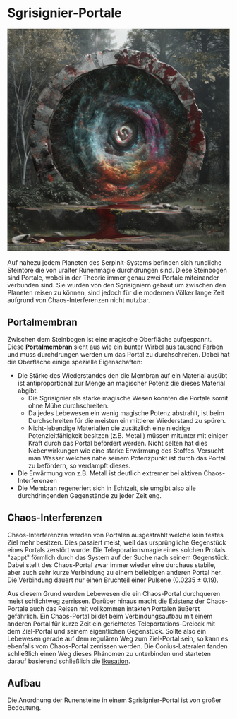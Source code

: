 # Sgrisignier-Portale
![Sgrisignier-Portal](./images/Sgrisignier-Portal_Roiatin.png)

Auf nahezu jedem Planeten des Serpinit-Systems befinden sich rundliche Steintore die von uralter Runenmagie durchdrungen sind. Diese Steinbögen sind Portale, wobei in der Theorie immer genau zwei Portale miteinander verbunden sind. Sie wurden von den Sgrisigniern gebaut um zwischen den Planeten reisen zu können, sind jedoch für die modernen Völker lange Zeit aufgrund von Chaos-Interferenzen nicht nutzbar. 

## Portalmembran
Zwischen dem Steinbogen ist eine magische Oberfläche aufgespannt. Diese **Portalmembran** sieht aus wie ein bunter Wirbel aus tausend Farben und muss durchdrungen werden um das Portal zu durchschreiten. Dabei hat die Oberfläche einige spezielle Eigenschaften:
* Die Stärke des Wiederstandes den die Membran auf ein Material ausübt ist antiproportional zur Menge an magischer Potenz die dieses Material abgibt.
    * Die Sgrisignier als starke magische Wesen konnten die Portale somit ohne Mühe durchschreiten.
    * Da jedes Lebewesen ein wenig magische Potenz abstrahlt, ist beim Durchschreiten für die meisten ein mittlerer Wiederstand zu spüren.
    * Nicht-lebendige Materialien die zusätzlich eine niedrige Potenzleitfähigkeit besitzen (z.B. Metall) müssen mitunter mit einiger Kraft durch das Portal befördert werden. Nicht selten hat dies Nebenwirkungen wie eine starke Erwärmung des Stoffes. Versucht man Wasser welches nahe seinem Potenzpunkt ist durch das Portal zu befördern, so verdampft dieses.  
* Die Erwärmung von z.B. Metall ist deutlich extremer bei aktiven Chaos-Interferenzen
* Die Membran regeneriert sich in Echtzeit, sie umgibt also alle durchdringenden Gegenstände zu jeder Zeit eng.

## Chaos-Interferenzen

Chaos-Interferenzen werden von Portalen ausgestrahlt welche kein festes Ziel mehr besitzen. Dies passiert meist, weil das ursprüngliche Gegenstück eines Portals zerstört wurde. Die Teleporationsmagie eines solchen Protals "zappt" förmlich durch das System auf der Suche nach seinem Gegenstück. Dabei stellt des Chaos-Portal zwar immer wieder eine durchaus stabile, aber auch sehr kurze Verbindung zu einem beliebigen anderen Portal her. Die Verbindung dauert nur einen Bruchteil einer Pulsene (0.0235 ± 0.19). 

Aus diesem Grund werden Lebewesen die ein Chaos-Portal durchqueren meist schlichtweg zerrissen. Darüber hinaus macht die Existenz der Chaos-Portale auch das Reisen mit vollkommen intakten Portalen äußerst gefährlich. Ein Chaos-Portal bildet beim Verbindungsaufbau mit einem anderen Portal für kurze Zeit ein gerichtetes Teleportations-Dreieck mit dem Ziel-Portal und seinem eigentlichen Gegenstück. Sollte also ein Lebewesen gerade auf dem regulären Weg zum Ziel-Portal sein, so kann es ebenfalls vom Chaos-Portal zerrissen werden. Die Conius-Lateralen fanden schließlich einen Weg dieses Phänomen zu unterbinden und starteten darauf basierend schließlich die [Ikusation](/content/Ereignis_/Ikusation.md).

## Aufbau

Die Anordnung der Runensteine in einem Sgrisignier-Portal ist von großer Bedeutung.
<!-- TODO Ringsystem mit Grad-Angaben beschreiben. -->
